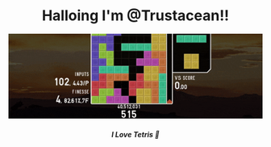 <h1 align="center">Halloing I'm @Trustacean!!</h1>
<p align="center">
  <img src="kanagawa-banner.gif">
</p>
<h5 align="center">I Love Tetris 👀</h5>

<!---
Trustacean/Trustacean is a ✨ special ✨ repository because its `README.md` (this file) appears on your GitHub profile.
You can click the Preview link to take a look at your changes.
--->
